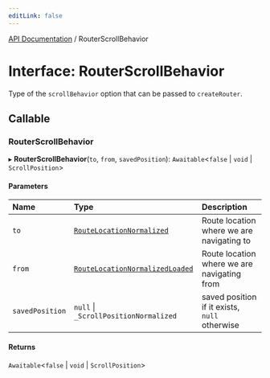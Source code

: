 ```yaml
---
editLink: false
---
```


[API Documentation](../index.md) / RouterScrollBehavior

# Interface: RouterScrollBehavior

Type of the `scrollBehavior` option that can be passed to `createRouter`.

## Callable

### RouterScrollBehavior

▸ **RouterScrollBehavior**(`to`, `from`, `savedPosition`): `Awaitable`\<``false`` \| `void` \| `ScrollPosition`\>

#### Parameters

| Name | Type | Description |
| :------ | :------ | :------ |
| `to` | [`RouteLocationNormalized`](RouteLocationNormalized.md) | Route location where we are navigating to |
| `from` | [`RouteLocationNormalizedLoaded`](RouteLocationNormalizedLoaded.md) | Route location where we are navigating from |
| `savedPosition` | ``null`` \| `_ScrollPositionNormalized` | saved position if it exists, `null` otherwise |

#### Returns

`Awaitable`\<``false`` \| `void` \| `ScrollPosition`\>
